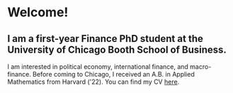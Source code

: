 
# Welcome!

## I am a first-year Finance PhD student at the University of Chicago Booth School of Business. 

I am interested in political economy, international finance, and macro-finance. Before coming to Chicago, I received an A.B. in Applied Mathematics from Harvard ('22). You can find my CV [here](/assets/docs/CV.pdf).
